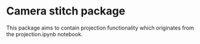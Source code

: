 # Camera stitch package

This package aims to contain projection functionality which originates from the projection.ipynb notebook.
